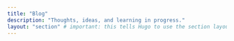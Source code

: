```yaml
---
title: "Blog"
description: "Thoughts, ideas, and learning in progress."
layout: "section" # important: this tells Hugo to use the section layout
---
```

